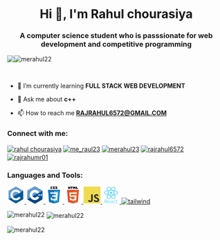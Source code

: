 <h1 align="center">Hi 👋, I'm Rahul chourasiya</h1>
<h3 align="center">A computer science student who is passsionate for web development and competitive programming</h3>
<img  align="left" src="https://encrypted-tbn0.gstatic.com/images?q=tbn:ANd9GcTsfok2tNoJD1dAOV5kU3qjsiZHhhd6ib4O5Q&usqp=CAU">
<p align="left"> <img src="https://komarev.com/ghpvc/?username=merahul22&label=Profile%20views&color=0e75b6&style=flat" alt="merahul22" /> </p>

<p align="left"> <a href="https://twitter.com/" target="blank"><img src="https://img.shields.io/twitter/follow/?logo=twitter&style=for-the-badge" alt="" /></a> </p>

- 🌱 I’m currently learning **FULL STACK WEB DEVELOPMENT**

- 💬 Ask me about **c++**

- 📫 How to reach me **RAJRAHUL6572@GMAIL.COM**

<h3 align="left">Connect with me:</h3>
<p align="left">
<a href="https://linkedin.com/in/rahul chourasiya" target="blank"><img align="center" src="https://raw.githubusercontent.com/rahuldkjain/github-profile-readme-generator/master/src/images/icons/Social/linked-in-alt.svg" alt="rahul chourasiya" height="30" width="40" /></a>
<a href="https://instagram.com/me_raul23" target="blank"><img align="center" src="https://raw.githubusercontent.com/rahuldkjain/github-profile-readme-generator/master/src/images/icons/Social/instagram.svg" alt="me_raul23" height="30" width="40" /></a>
<a href="https://www.leetcode.com/merahul23" target="blank"><img align="center" src="https://raw.githubusercontent.com/rahuldkjain/github-profile-readme-generator/master/src/images/icons/Social/leet-code.svg" alt="merahul23" height="30" width="40" /></a>
<a href="https://www.hackerearth.com/rajrahul6572" target="blank"><img align="center" src="https://raw.githubusercontent.com/rahuldkjain/github-profile-readme-generator/master/src/images/icons/Social/hackerearth.svg" alt="rajrahul6572" height="30" width="40" /></a>
<a href="https://auth.geeksforgeeks.org/user/rajrahumr01" target="blank"><img align="center" src="https://raw.githubusercontent.com/rahuldkjain/github-profile-readme-generator/master/src/images/icons/Social/geeks-for-geeks.svg" alt="rajrahumr01" height="30" width="40" /></a>
</p>

<h3 align="left">Languages and Tools:</h3>
<p align="left"> <a href="https://www.cprogramming.com/" target="_blank" rel="noreferrer"> <img src="https://raw.githubusercontent.com/devicons/devicon/master/icons/c/c-original.svg" alt="c" width="40" height="40"/> </a> <a href="https://www.w3schools.com/cpp/" target="_blank" rel="noreferrer"> <img src="https://raw.githubusercontent.com/devicons/devicon/master/icons/cplusplus/cplusplus-original.svg" alt="cplusplus" width="40" height="40"/> </a> <a href="https://www.w3schools.com/css/" target="_blank" rel="noreferrer"> <img src="https://raw.githubusercontent.com/devicons/devicon/master/icons/css3/css3-original-wordmark.svg" alt="css3" width="40" height="40"/> </a> <a href="https://www.w3.org/html/" target="_blank" rel="noreferrer"> <img src="https://raw.githubusercontent.com/devicons/devicon/master/icons/html5/html5-original-wordmark.svg" alt="html5" width="40" height="40"/> </a> <a href="https://developer.mozilla.org/en-US/docs/Web/JavaScript" target="_blank" rel="noreferrer"> <img src="https://raw.githubusercontent.com/devicons/devicon/master/icons/javascript/javascript-original.svg" alt="javascript" width="40" height="40"/> </a> <a href="https://reactjs.org/" target="_blank" rel="noreferrer"> <img src="https://raw.githubusercontent.com/devicons/devicon/master/icons/react/react-original-wordmark.svg" alt="react" width="40" height="40"/> </a> <a href="https://tailwindcss.com/" target="_blank" rel="noreferrer"> <img src="https://www.vectorlogo.zone/logos/tailwindcss/tailwindcss-icon.svg" alt="tailwind" width="40" height="40"/> </a> </p>

<p><img align="left" src="https://github-readme-stats.vercel.app/api/top-langs?username=merahul22&show_icons=true&locale=en&layout=compact" alt="merahul22" /></p>

<p>&nbsp;<img align="center" src="https://github-readme-stats.vercel.app/api?username=merahul22&show_icons=true&locale=en" alt="merahul22" /></p>

<p><img align="center" src="https://github-readme-streak-stats.herokuapp.com/?user=merahul22&" alt="merahul22" /></p>



<!---
merahul22/merahul22 is a ✨ special ✨ repository because its `README.md` (this file) appears on your GitHub profile.
You can click the Preview link to take a look at your changes.
--->
